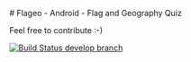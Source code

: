 # Flageo - Android - Flag and Geography Quiz

Feel free to contribute :-)

[![Build Status develop branch](https://travis-ci.org/stravag/flageo-android.svg?branch=develop)](https://travis-ci.org/stravag/flageo-android)
